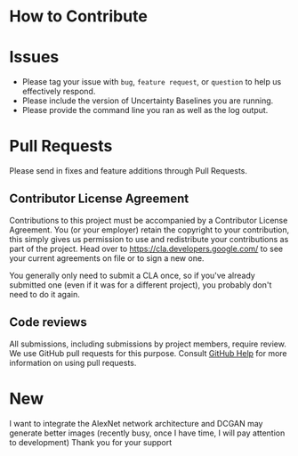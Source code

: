 # How to Contribute

# Issues

* Please tag your issue with `bug`, `feature request`, or `question` to help us
  effectively respond.
* Please include the version of Uncertainty Baselines you are running.
* Please provide the command line you ran as well as the log output.

# Pull Requests

Please send in fixes and feature additions through Pull Requests.

## Contributor License Agreement

Contributions to this project must be accompanied by a Contributor License
Agreement. You (or your employer) retain the copyright to your contribution,
this simply gives us permission to use and redistribute your contributions as
part of the project. Head over to <https://cla.developers.google.com/> to see
your current agreements on file or to sign a new one.

You generally only need to submit a CLA once, so if you've already submitted one
(even if it was for a different project), you probably don't need to do it
again.

## Code reviews

All submissions, including submissions by project members, require review. We
use GitHub pull requests for this purpose. Consult
[GitHub Help](https://help.github.com/articles/about-pull-requests/) for more
information on using pull requests.



# New
I want to integrate the AlexNet network architecture and DCGAN may generate better images (recently busy, once I have time, I will pay attention to development) Thank you for your support
